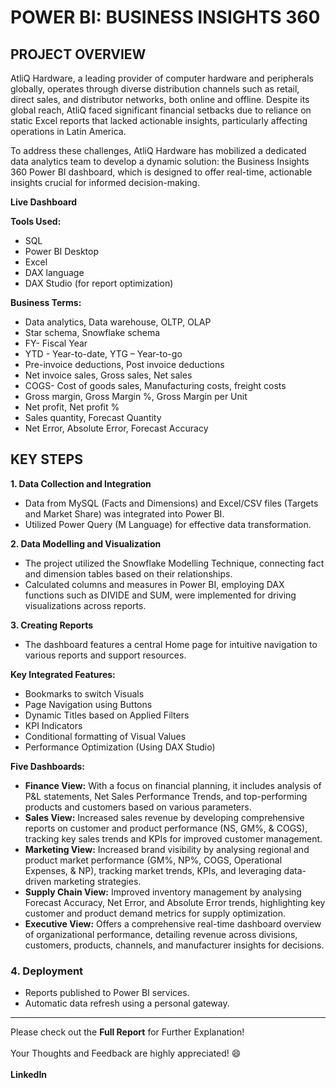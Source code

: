 # POWER BI: BUSINESS INSIGHTS 360

## PROJECT OVERVIEW

AtliQ Hardware, a leading provider of computer hardware and peripherals globally, operates through diverse distribution channels such as retail, direct sales, and distributor networks, both online and offline. Despite its global reach, AtliQ faced significant financial setbacks due to reliance on static Excel reports that lacked actionable insights, particularly affecting operations in Latin America.

To address these challenges, AtliQ Hardware has mobilized a dedicated data analytics team to develop a dynamic solution: the Business Insights 360 Power BI dashboard, which is designed to offer real-time, actionable insights crucial for informed decision-making.

**Live Dashboard** <br />


**Tools Used:**
-	SQL
-	Power BI Desktop
-	Excel
-	DAX language
-	DAX Studio (for report optimization)

**Business Terms:**
-	Data analytics, Data warehouse, OLTP, OLAP 
-	Star schema, Snowflake schema
-	FY- Fiscal Year
-	YTD - Year-to-date, YTG – Year-to-go
-	Pre-invoice deductions, Post invoice deductions
-	Net invoice sales, Gross sales, Net sales
-	COGS- Cost of goods sales, Manufacturing costs, freight costs
-	Gross margin, Gross Margin %, Gross Margin per Unit
-	Net profit, Net profit %
-	Sales quantity, Forecast Quantity
-	Net Error, Absolute Error, Forecast Accuracy

## KEY STEPS

**1. Data Collection and Integration**
- Data from MySQL (Facts and Dimensions) and Excel/CSV files (Targets and Market Share) was integrated into Power BI.
- Utilized Power Query (M Language) for effective data transformation.

**2. Data Modelling and Visualization**
- The project utilized the Snowflake Modelling Technique, connecting fact and dimension tables based on their relationships.
- Calculated columns and measures in Power BI, employing DAX functions such as DIVIDE and SUM, were implemented for driving visualizations across reports.

**3. Creating Reports**
- The dashboard features a central Home page for intuitive navigation to various reports and support resources. 

**Key Integrated Features:**
-	Bookmarks to switch Visuals
-	Page Navigation using Buttons 
-	Dynamic Titles based on Applied Filters 
-	KPI Indicators
-	Conditional formatting of Visual Values
-	Performance Optimization (Using DAX Studio)

**Five Dashboards:** 
-	**Finance View:** With a focus on financial planning, it includes analysis of P&L statements, Net Sales Performance Trends, and top-performing products and customers based on various parameters.
-	**Sales View:** Increased sales revenue by developing comprehensive reports on customer and product performance (NS, GM%, & COGS), tracking key sales trends and KPIs for improved customer management.
-	**Marketing View:** Increased brand visibility by analysing regional and product market performance (GM%, NP%, COGS, Operational Expenses, & NP), tracking market trends, KPIs, and leveraging data-driven marketing strategies.
-	**Supply Chain View:** Improved inventory management by analysing Forecast Accuracy, Net Error, and Absolute Error trends, highlighting key customer and product demand metrics for supply optimization.
-	**Executive View:** Offers a comprehensive real-time dashboard overview of organizational performance, detailing revenue across divisions, customers, products, channels, and manufacturer insights for decisions.

### 4. Deployment
-	Reports published to Power BI services. 
-	Automatic data refresh using a personal gateway.

---
Please check out the **Full Report** for Further Explanation!<br />
\
Your Thoughts and Feedback are highly appreciated! :smile:<br />
\
**LinkedIn**
